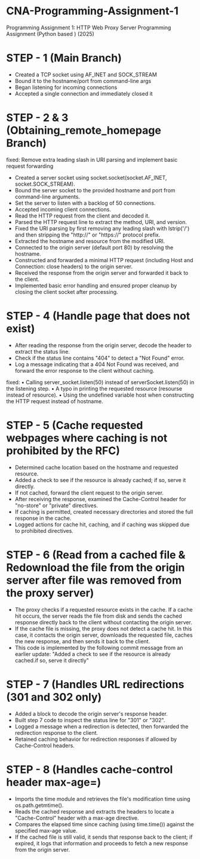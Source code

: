 # CNA-Programming-Assignment-1
Programming Assignment 1: HTTP Web Proxy Server Programming Assignment (Python based ) (2025)

# STEP - 1 (Main Branch) 

- Created a TCP socket using AF_INET and SOCK_STREAM
- Bound it to the hostname/port from command-line args
- Began listening for incoming connections
- Accepted a single connection and immediately closed it

# STEP - 2 & 3 (Obtaining_remote_homepage Branch)

fixed: Remove extra leading slash in URI parsing and implement basic request forwarding

- Created a server socket using socket.socket(socket.AF_INET, socket.SOCK_STREAM).
- Bound the server socket to the provided hostname and port from command-line arguments.
- Set the server to listen with a backlog of 50 connections.
- Accepted incoming client connections.
- Read the HTTP request from the client and decoded it.
- Parsed the HTTP request line to extract the method, URI, and version.
- Fixed the URI parsing by first removing any leading slash with lstrip('/') and then stripping the "http://" or "https://" protocol prefix.
- Extracted the hostname and resource from the modified URI.
- Connected to the origin server (default port 80) by resolving the hostname.
- Constructed and forwarded a minimal HTTP request (including Host and Connection: close headers) to the origin server.
- Received the response from the origin server and forwarded it back to the client.
- Implemented basic error handling and ensured proper cleanup by closing the client socket after processing.

# STEP - 4 (Handle page that does not exist)

- After reading the response from the origin server, decode the header to extract the status line.
- Check if the status line contains "404" to detect a "Not Found" error.
- Log a message indicating that a 404 Not Found was received, and forward the error response to the client without caching.

fixed: 
• Calling server_socket.listen(50) instead of serverSocket.listen(50) in the listening step.
• A typo in printing the requested resource (resourse instead of resource).
• Using the undefined variable host when constructing the HTTP request instead of hostname.

# STEP - 5 (Cache requested webpages where caching is not prohibited by the RFC)

- Determined cache location based on the hostname and requested resource.
- Added a check to see if the resource is already cached; if so, serve it directly.
- If not cached, forward the client request to the origin server.
- After receiving the response, examined the Cache-Control header for "no-store" or "private" directives.
- If caching is permitted, created necessary directories and stored the full response in the cache.
- Logged actions for cache hit, caching, and if caching was skipped due to prohibited directives.

# STEP - 6 (Read from a cached file & Redownload the file from the origin server after file was removed from the proxy server)

- The proxy checks if a requested resource exists in the cache. If a cache hit occurs, the server reads the file from disk and sends the cached response directly back to the client without contacting the origin server.
- If the cache file is missing, the proxy does not detect a cache hit. In this case, it contacts the origin server, downloads the requested file, caches the new response, and then sends it back to the client.
- This code is implemented by the following commit message from an earlier update:
 "Added a check to see if the resource is already cached.if so, serve it directly"

# STEP - 7 (Handles URL redirections (301 and 302 only)

- Added a block to decode the origin server's response header.
- Built step 7 code to inspect the status line for "301" or "302".
- Logged a message when a redirection is detected, then forwarded the redirection response to the client.
- Retained caching behavior for redirection responses if allowed by Cache-Control headers.

# STEP - 8 (Handles cache-control header max-age=<seconds>)

- Imports the time module and retrieves the file's modification time using os.path.getmtime().
- Reads the cached response and extracts the headers to locate a "Cache-Control" header with a max-age directive.
- Compares the elapsed time since caching (using time.time()) against the specified max-age value.
- If the cached file is still valid, it sends that response back to the client; if expired, it logs that information and proceeds to fetch a new response from the origin server.

